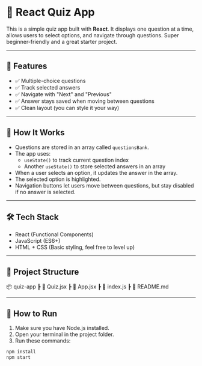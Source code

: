 # 🎯 React Quiz App

This is a simple quiz app built with **React**. It displays one question at a time, allows users to select options, and navigate through questions. Super beginner-friendly and a great starter project.

---

## 🚀 Features

- ✅ Multiple-choice questions
- ✅ Track selected answers
- ✅ Navigate with "Next" and "Previous"
- ✅ Answer stays saved when moving between questions
- ✅ Clean layout (you can style it your way)

---

## 🧠 How It Works

- Questions are stored in an array called `questionsBank`.
- The app uses:
  - `useState()` to track current question index
  - Another `useState()` to store selected answers in an array
- When a user selects an option, it updates the answer in the array.
- The selected option is highlighted.
- Navigation buttons let users move between questions, but stay disabled if no answer is selected.

---

## 🛠️ Tech Stack

- React (Functional Components)
- JavaScript (ES6+)
- HTML + CSS (Basic styling, feel free to level up)

---

## 📁 Project Structure

📦 quiz-app
┣ 📄 Quiz.jsx
┣ 📄 App.jsx
┣ 📄 index.js
┣ 📄 README.md



---

## 🧪 How to Run

1. Make sure you have Node.js installed.
2. Open your terminal in the project folder.
3. Run these commands:

```bash
npm install
npm start
